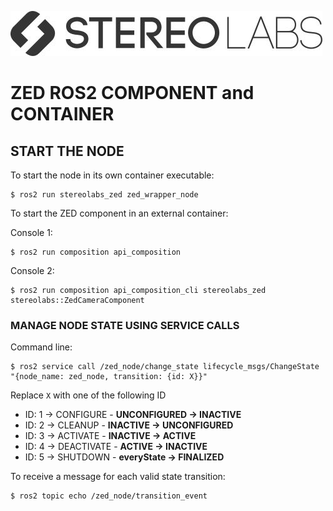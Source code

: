 ![](../images/Picto+STEREOLABS_Black.jpg)
# ZED ROS2 COMPONENT and CONTAINER

## START THE NODE

To start the node in its own container executable:

``` 
$ ros2 run stereolabs_zed zed_wrapper_node
```

To start the ZED component in an external container:

Console 1:
```
$ ros2 run composition api_composition
```

Console 2:

```
$ ros2 run composition api_composition_cli stereolabs_zed stereolabs::ZedCameraComponent
```

### MANAGE NODE STATE USING SERVICE CALLS

Command line:
```
$ ros2 service call /zed_node/change_state lifecycle_msgs/ChangeState "{node_name: zed_node, transition: {id: X}}"
```

Replace `X` with one of the following ID
* ID: 1 -> CONFIGURE  - **UNCONFIGURED -> INACTIVE**
* ID: 2 -> CLEANUP    - **INACTIVE -> UNCONFIGURED**
* ID: 3 -> ACTIVATE   - **INACTIVE -> ACTIVE**
* ID: 4 -> DEACTIVATE - **ACTIVE -> INACTIVE**
* ID: 5 -> SHUTDOWN   - **everyState -> FINALIZED**

To receive a message for each valid state transition:
```
$ ros2 topic echo /zed_node/transition_event
```
